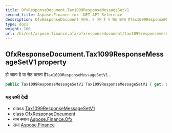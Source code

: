 ```yaml
---
title: OfxResponseDocument.Tax1099ResponseMessageSetV1
second_title: Aspose.Finance for .NET API Reference
description: OfxResponseDocument संपत्त. ह जत है य सेट करत हैTax1099ResponseMessageSetV1 .
type: docs
weight: 160
url: /hi/net/aspose.finance.ofx/ofxresponsedocument/tax1099responsemessagesetv1/
---
```

## OfxResponseDocument.Tax1099ResponseMessageSetV1 property

हो जाता है या सेट करता है`Tax1099ResponseMessageSetV1` .

```csharp
public Tax1099ResponseMessageSetV1 Tax1099ResponseMessageSetV1 { get; set; }
```

### यह सभी देखें

* class [Tax1099ResponseMessageSetV1](../../tax1099responsemessagesetv1/)
* class [OfxResponseDocument](../)
* नाम स्थान [Aspose.Finance.Ofx](../../ofxresponsedocument/)
* सभा [Aspose.Finance](../../../)


